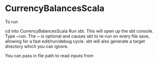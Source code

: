 # CurrencyBalancesScala


To run 

cd into CurrencyBalancesScala
Run sbt. This will open up the sbt console.
Type ~run. The ~ is optional and causes sbt to re-run on every file save, allowing for a fast edit/run/debug cycle. sbt will also generate a target directory which you can ignore.

You can pass in file path to read inputs from 
